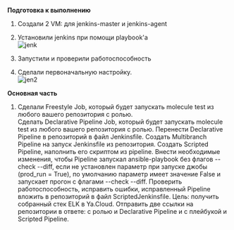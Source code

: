 **Подготовка к выполнению**    
1. Создали 2 VM: для jenkins-master и jenkins-agent    
2. Установили jenkins при помощи playbook'a   
![jenk](https://user-images.githubusercontent.com/87299405/159401043-4e4b45fd-57ff-4536-ac9d-8f6a0dd4f30a.png)    
   
3. Запустили и проверили работоспособность   
4. Сделали первоначальную настройку.   
![jen2](https://user-images.githubusercontent.com/87299405/159401923-61372b50-c44d-4787-86f0-c423dd64812b.png)    
    
**Основная часть**       
1. Сделали Freestyle Job, который будет запускать molecule test из любого вашего репозитория с ролью.    
Сделать Declarative Pipeline Job, который будет запускать molecule test из любого вашего репозитория с ролью.
Перенести Declarative Pipeline в репозиторий в файл Jenkinsfile.
Создать Multibranch Pipeline на запуск Jenkinsfile из репозитория.
Создать Scripted Pipeline, наполнить его скриптом из pipeline.
Внести необходимые изменения, чтобы Pipeline запускал ansible-playbook без флагов --check --diff, если не установлен параметр при запуске джобы (prod_run = True), по умолчанию параметр имеет значение False и запускает прогон с флагами --check --diff.
Проверить работоспособность, исправить ошибки, исправленный Pipeline вложить в репозиторий в файл ScriptedJenkinsfile. Цель: получить собранный стек ELK в Ya.Cloud.
Отправить две ссылки на репозитории в ответе: с ролью и Declarative Pipeline и c плейбукой и Scripted Pipeline.
